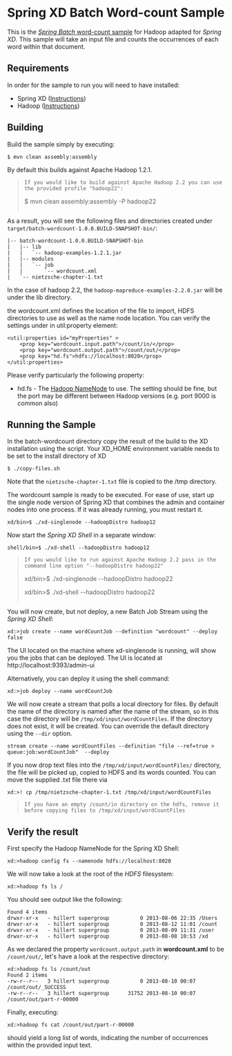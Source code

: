 Spring XD Batch Word-count Sample
=================================

This is the [*Spring Batch* word-count sample](https://github.com/SpringSource/spring-data-book/tree/master/hadoop/batch-wordcount) for Hadoop adapted for *Spring XD*. This sample will take an input file and counts the occurrences of each word within that document.

## Requirements

In order for the sample to run you will need to have installed:

* Spring XD ([Instructions](https://github.com/SpringSource/spring-xd/wiki/Getting-Started))
* Hadoop ([Instructions](https://github.com/SpringSource/spring-xd/wiki/Hadoop-Installation))

## Building

Build the sample simply by executing:

	$ mvn clean assembly:assembly

By default this builds against Apache Hadoop 1.2.1.

>````
> If you would like to build against Apache Hadoop 2.2 you can use the provided profile "hadoop22":
>````
>	$ mvn clean assembly:assembly -P hadoop22
>````

As a result, you will see the following files and directories created under `target/batch-wordcount-1.0.0.BUILD-SNAPSHOT-bin/`:

```
|-- batch-wordcount-1.0.0.BUILD-SNAPSHOT-bin
|   |-- lib
|   |   `-- hadoop-examples-1.2.1.jar
|   |-- modules
|   |   `-- job
|   |       `-- wordcount.xml
|   `-- nietzsche-chapter-1.txt
```

In the case of hadoop 2.2, the `hadoop-mapreduce-examples-2.2.0.jar` will be under the lib directory.

the wordcount.xml defines the location of the file to import, HDFS directories to use as well as the name node location.  You can verify the settings under in util:property element:

	<util:properties id="myProperties" >
		<prop key="wordcount.input.path">/count/in/</prop>
		<prop key="wordcount.output.path">/count/out/</prop>
		<prop key="hd.fs">hdfs://localhost:8020</prop>
	</util:properties>

Please verify particularly the following property:

* hd.fs - The [Hadoop NameNode](http://wiki.apache.org/hadoop/NameNode) to use. The setting should be fine, but the port may be different between Hadoop versions (e.g. port 9000 is common also)

## Running the Sample

In the batch-wordcount directory copy the result of the build to the XD installation using the script.  Your XD_HOME environment variable needs to be set to the install directory of XD

	$ ./copy-files.sh

Note that the `nietzsche-chapter-1.txt` file is copied to the /tmp directory.

The wordcount sample is ready to be executed. For ease of use, start up the single node version of Spring XD that combines the admin and container nodes into one process.  If it was already running, you must restart it.

	xd/bin>$ ./xd-singlenode --hadoopDistro hadoop12

Now start the *Spring XD Shell* in a separate window:

	shell/bin>$ ./xd-shell --hadoopDistro hadoop12


>````
> If you would like to run against Apache Hadoop 2.2 pass in the command line option "--hadoopDistro hadoop22"
>
>````
>    xd/bin>$ ./xd-singlenode --hadoopDistro hadoop22
>
>    xd/bin>$ ./xd-shell --hadoopDistro hadoop22
>````

You will now create, but not deploy, a new Batch Job Stream using the *Spring XD Shell*:

	xd:>job create --name wordCountJob --definition "wordcount" --deploy false

The UI located on the machine where xd-singlenode is running, will show you the jobs that can be deployed.  The UI is located at http://localhost:9393/admin-ui

Alternatively, you can deploy it using the shell command:

	xd:>job deploy --name wordCountJob

We will now create a stream that polls a local directory for files.  By default the name of the directory is named after the name of the stream, so in this case the directory will be `/tmp/xd/input/wordCountFiles`.  If the directory does not exist, it will be created.  You can override the default directory using the `--dir` option.

	stream create --name wordCountFiles --definition "file --ref=true > queue:job:wordCountJob"  --deploy 

If you now drop text files into the  `/tmp/xd/input/wordCountFiles/` directory, the file will be picked up, copied to HDFS and its words counted. You can move the supplied .txt file there via

	xd:>! cp /tmp/nietzsche-chapter-1.txt /tmp/xd/input/wordCountFiles

>````
> If you have an empty /count/in directory on the hdfs, remove it before copying files to /tmp/xd/input/wordCountFiles
>
>````

## Verify the result

First specify the Hadoop NameNode for the Spring XD Shell:

	xd:>hadoop config fs --namenode hdfs://localhost:8020

We will now take a look at the root of the *HDFS* filesystem:

	xd:>hadoop fs ls /

You should see output like the following:

	Found 4 items
	drwxr-xr-x   - hillert supergroup          0 2013-08-06 22:35 /Users
	drwxr-xr-x   - hillert supergroup          0 2013-08-12 11:01 /count
	drwxr-xr-x   - hillert supergroup          0 2013-08-09 11:31 /user
	drwxr-xr-x   - hillert supergroup          0 2013-08-08 10:53 /xd

As we declared the property `wordcount.output.path` in **wordcount.xml** to be `/count/out/`, let's have a look at the respective directory:

	xd:>hadoop fs ls /count/out
	Found 2 items
	-rw-r--r--   3 hillert supergroup          0 2013-08-10 00:07 /count/out/_SUCCESS
	-rw-r--r--   3 hillert supergroup      31752 2013-08-10 00:07 /count/out/part-r-00000

Finally, executing:

	xd:>hadoop fs cat /count/out/part-r-00000

should yield a long list of words, indicating the number of occurrences within the provided input text.

